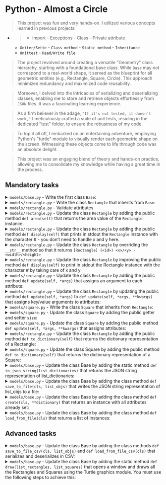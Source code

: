 # Python - Almost a Circle


> This project was fun and very hands-on. I utilized various concepts learned  in previous projects:
 - > - Import - Exceptions - Class - Private attribute
    - `Getter/Sette` - `Class method` - `Static method` - `Inheritance`
    - `Unittest` - `Read/Write file`

> The project revolved around creating a versatile "Geometry" class hierarchy, starting with a foundational base class. While `Base` may not correspond to a real-world shape, it served as the blueprint for all geometric entities (e.g., Rectangle, Square, Circle). This approach minimized redundancy and maximized code reusability.

> Moreover, I delved into the intricacies of serializing and deserializing classes, enabling me to store and retrieve objects effortlessly from `JSON` files. It was a fascinating learning experience.

> As a firm believer in the adage, `"If it's not tested, it doesn't work,"` I meticulously crafted a suite of unit tests, residing in the dedicated "test" folder, to ensure the robustness of my code.

> To top it all off, I embarked on an entertaining adventure, employing Python's "turtle" module to visually render each geometric shape on the screen. Witnessing these objects come to life through code was an absolute delight.

> This project was an engaging blend of theory and hands-on practice, allowing me to consolidate my knowledge while having a great time in the process.


## Mandatory tasks

<details>
  <summary>
    <code>models/base.py</code> - Write the first class <code>Base</code>:
  </summary>
  <ul>
    <li>Create a folder named <code>models</code> with an empty file <code>__init__.py</code> inside - with this file, the folder will become a Python package</li>
    <li>Create a file named <code>models/base.py</code>:</li>
    <ul>
      <li>Class <code>Base</code>:</li>
      <ul>
        <li>Private class attribute <code>__nb_objects = 0</code></li>
        <li>Class constructor: <code>def __init__(self, id=None)</code></li>
        <ul>
          <li>If <code>id</code> is not None, assign the public instance attribute <code>id</code> with this argument value - you can assume <code>id</code> is an integer and you don't need to test its type</li>
          <li>Otherwise, increment <code>__nb_objects</code> and assign the new value to the public instance attribute <code>id</code></li>
        </ul>
        <li>This class will be the "base" of all other classes in this project. The goal of it is to manage the <code>id</code> attribute in all your future classes and to avoid duplicating the same code (by extension, same bugs)</li>
      </ul>
    </ul>
  </ul>
</details>

<details>
  <summary>
    <code>models/rectangle.py</code> - Write the class <code>Rectangle</code> that inherits from <code>Base</code>:
  </summary>
  <ul>
    <li>Class <code>Rectangle</code> inherits from <code>Base</code></li>
    <li>Private instance attributes, each with its own public getter and setter:</li>
    <ul>
      <li><code>__width</code> -> <code>width</code></li>
      <li><code>__height</code> -> <code>height</code></li>
      <li><code>__x</code> -> <code>x</code></li>
      <li><code>__y</code> -> <code>y</code></li>
    </ul>
    <li>Class constructor: <code>def __init__(self, width, height, x=0, y=0, id=None):</code></li>
    <ul>
      <li>Call the super class with <code>id</code> - this super call will use the logic of the <code>__init__</code> of the <code>Base</code> class</li>
      <li>Assign each argument <code>width</code>, <code>height</code>, <code>x</code>, and <code>y</code> to the right attribute</li>
    </ul>
    <li>Why private attributes with getter/setter? Why not directly public attribute?</li>
    <ul>
      <li>Because we want to protect attributes of our class. With a setter, you are able to validate what a developer is trying to assign to a variable. So after, in your class, you can "trust" these attributes.</li>
    </ul>
  </ul>
</details>

<details>
  <summary>
    <code>models/rectangle.py</code> - Validate attributes
  </summary>
  <ul>
    <li>Update the class <code>Rectangle</code> by adding validation of all setter methods and instantiation (id excluded):</li>
    <ul>
      <li>If the input is not an integer, raise the <code>TypeError</code> exception with the message: <code>&lt;name of the attribute&gt; must be an integer.</code> Example: <code>width must be an integer</code></li>
      <li>If <code>width</code> or <code>height</code> is under or equals 0, raise the <code>ValueError</code> exception with the message: <code>&lt;name of the attribute&gt; must be &gt; 0.</code> Example: <code>width must be &gt; 0</code></li>
      <li>If <code>x</code> or <code>y</code> is under 0, raise the <code>ValueError</code> exception with the message: <code>&lt;name of the attribute&gt; must be &gt;= 0.</code> Example: <code>x must be &gt;= 0</code></li>
    </ul>
    <li>Example Usage provided</li>
  </ul>
</details>


<details>
  <summary>
    <code>models/rectangle.py</code> - Update the class <code>Rectangle</code> by adding the public method <code>def area(self)</code> that returns the area value of the <code>Rectangle</code> instance.
  </summary>
</details>

<details>
  <summary>
    <code>models/rectangle.py</code> - Update the class <code>Rectangle</code> by adding the public method <code>def display(self)</code> that prints in stdout the <code>Rectangle</code> instance with the character # - you don’t need to handle x and y here.
  </summary>
</details>

<details>
  <summary>
    <code>models/rectangle.py</code> - Update the class <code>Rectangle</code> by overriding the <code>__str__</code> method so that it returns <code>[Rectangle] (&lt;id&gt;) &lt;x&gt;/&lt;y&gt; - &lt;width&gt;/&lt;height&gt;</code>
  </summary>
</details>

<details>
  <summary>
    <code>models/rectangle.py</code> - Update the class <code>Rectangle</code> by improving the public method <code>def display(self)</code> to print in stdout the Rectangle instance with the character # by taking care of x and y
  </summary>
</details>

<details>
  <summary>
    <code>models/rectangle.py</code> - Update the class <code>Rectangle</code> by adding the public method <code>def update(self, *args)</code> that assigns an argument to each attribute:
  </summary>
  <ul>
    <li>1st argument should be the id attribute</li>
    <li>2nd argument should be the width attribute</li>
    <li>3rd argument should be the height attribute</li>
    <li>4th argument should be the x attribute</li>
    <li>5th argument should be the y attribute</li>
    <li>This type of argument is called a “no-keyword argument” - Argument order is super important.</li>
  </ul>
</details>

<details>
  <summary>
    <code>models/rectangle.py</code> - Update the class <code>Rectangle</code> by updating the public method <code>def update(self, *args)</code> to <code>def update(self, *args, **kwargs)</code> that assigns key/value arguments to attributes:
  </summary>
  <ul>
    <li><code>**kwargs</code> can be thought of as a double pointer to a dictionary: key/value</li>
    <li>As Python doesn’t have pointers, <code>**kwargs</code> is not literally a double pointer – describing it as such is just a way of explaining its behavior in terms you’re already familiar with</li>
    <li><code>**kwargs</code> must be skipped if <code>*args</code> exists and is not empty</li>
    <li>Each key in this dictionary represents an attribute of the instance</li>
    <li>This type of argument is called a “key-worded argument”. Argument order is not important.</li>
  </ul>
</details>

<details>
  <summary>
    <code>models/square.py</code> - Write the class <code>Square</code> that inherits from <code>Rectangle</code>:
  </summary>
  <ul>
    <li>Class <code>Square</code> inherits from <code>Rectangle</code></li>
    <li>Class constructor: <code>def __init__(self, size, x=0, y=0, id=None)</code>:
      <ul>
        <li>Call the super class with <code>id</code>, <code>x</code>, <code>y</code>, <code>width</code>, and <code>height</code> - this super call will use the logic of the <code>__init__</code> of the <code>Rectangle</code> class.</li>
        <li>The <code>width</code> and <code>height</code> must be assigned to the value of <code>size</code></li>
      </ul>
    </li>
    <li>You must not create new attributes for this class, use all attributes of <code>Rectangle</code> - As a reminder: a <code>Square</code> is a <code>Rectangle</code> with the same <code>width</code> and <code>height</code></li>
    <li>All <code>width</code>, <code>height</code>, <code>x</code>, and <code>y</code> validation must inherit from <code>Rectangle</code> - same behavior in case of wrong data</li>
    <li>The overloading <code>__str__</code> method should return <code>[Square] (<id>) <x>/<y> - <size></code> - in our case, <code>width</code> or <code>height</code></li>
    <li>As you know, a <code>Square</code> is a special <code>Rectangle</code>, so it makes sense this class <code>Square</code> inherits from <code>Rectangle</code>. Now you have a <code>Square</code> class that has the same attributes and same methods.</li>
  </ul>
</details>

<details>
  <summary>
    <code>models/square.py</code> - Update the class <code>Square</code> by adding the public getter and setter <code>size</code>:
  </summary>
  <ul>
    <li>The setter should assign (in this order) the <code>width</code> and the <code>height</code> - with the same value</li>
    <li>The setter should have the same value validation as the <code>Rectangle</code> for <code>width</code> and <code>height</code> - No need to change the exception error message (It should be the one from <code>width</code>)</li>
  </ul>
</details>


<details>
  <summary>
    <code>models/square.py</code> - Update the class <code>Square</code> by adding the public method <code>def update(self, *args, **kwargs)</code> that assigns attributes:
  </summary>
  <ul>
    <li><code>*args</code> is the list of arguments - no-keyworded arguments</li>
    <li>1st argument should be the <code>id</code> attribute</li>
    <li>2nd argument should be the <code>size</code> attribute</li>
    <li>3rd argument should be the <code>x</code> attribute</li>
    <li>4th argument should be the <code>y</code> attribute</li>
    <li><code>**kwargs</code> can be thought of as a double pointer to a dictionary: key/value (keyworded arguments)</li>
    <li><code>**kwargs</code> must be skipped if <code>*args</code> exists and is not empty</li>
    <li>Each key in this dictionary represents an attribute to the instance</li>
  </ul>
</details>


<details>
  <summary>
    <code>models/rectangle.py</code> - Update the class <code>Rectangle</code> by adding the public method <code>def to_dictionary(self)</code> that returns the dictionary representation of a Rectangle:
  </summary>
  <ul>
    <li>This dictionary must contain:</li>
    <ul>
      <li>id</li>
      <li>width</li>
      <li>height</li>
      <li>x</li>
      <li>y</li>
    </ul>
  </ul>
</details>

<details>
  <summary>
    <code>models/square.py</code> - Update the class Square by adding the public method <code>def to_dictionary(self)</code> that returns the dictionary representation of a Square:
  </summary>
  <p>This dictionary must contain:</p>
  <ul>
    <li>id</li>
    <li>size</li>
    <li>x</li>
    <li>y</li>
  </ul>
</details>

<details>
  <summary>
    <code>models/base.py</code> - Update the class Base by adding the static method <code>def to_json_string(list_dictionaries)</code> that returns the JSON string representation of list_dictionaries:
  </summary>
  <p>This method should have the following behavior:</p>
  <ul>
    <li>list_dictionaries is a list of dictionaries</li>
    <li>If list_dictionaries is None or empty, return the string: "[]"</li>
    <li>Otherwise, return the JSON string representation of list_dictionaries</li>
  </ul>
</details>

<details>
  <summary>
    <code>models/base.py</code> - Update the class Base by adding the class method <code>def save_to_file(cls, list_objs)</code> that writes the JSON string representation of list_objs to a file:
  </summary>
  <p>This method should have the following behavior:</p>
  <ul>
    <li>list_objs is a list of instances who inherits of Base - example: list of Rectangle or list of Square instances</li>
    <li>If list_objs is None, save an empty list</li>
    <li>The filename must be: &lt;Class name&gt;.json - example: Rectangle.json</li>
    <li>You must use the static method to_json_string (created before)</li>
    <li>You must overwrite the file if it already exists</li>
  </ul>
</details>


<details>
  <summary>
    <code>models/base.py</code> - Update the class Base by adding the class method <code>def create(cls, **dictionary)</code> that returns an instance with all attributes already set:
  </summary>
  <p>This method should have the following behavior:
  <ul>
    <li>dictionary can be thought of as a double pointer to a dictionary.
    <li>To use the update method to assign all attributes, you must create a “dummy” instance before:</li>
    <ul>
      <li>Create a Rectangle or Square instance with “dummy” mandatory attributes (width, height, size, etc.)</li>
      <li>Call the update instance method on this “dummy” instance to apply your real values</li>
    </ul>
    <li>You must use the method def update(self, *args, **kwargs)</li>
    <li>dictionary must be used as **kwargs of the method update</li>
    <li>You are not allowed to use eval</li>
  </ul>
</details>


<details>
  <summary>
    <code>models/base.py</code> - Update the class Base by adding the class method <code>def load_from_file(cls)</code> that returns a list of instances:
  </summary>
  <p>This method should have the following behavior:</p>
  <ul>
    <li>The filename must be: <code>&lt;Class name&gt;.json</code> - example: <code>Rectangle.json</code></li>
    <li>If the file doesn’t exist, return an empty list</li>
    <li>Otherwise, return a list of instances - the type of these instances depends on cls (current class using this method)</li>
    <li>You must use the <code>from_json_string</code> and <code>create</code> methods (implemented previously)</li>
  </ul>
</details>


## Advanced tasks

<details>
  <summary>
    <code>models/base.py</code> - Update the class Base by adding the class methods <code>def save_to_file_csv(cls, list_objs)</code> and <code>def load_from_file_csv(cls)</code> that serializes and deserializes in CSV:
  </summary>
  <p>These methods should have the following behavior:</p>
  <ul>
    <li>The filename must be: <code>&lt;Class name&gt;.csv</code> - example: <code>Rectangle.csv</code></li>
    <li>Has the same behavior as the JSON serialization/deserialization</li>
    <li>Format of the CSV:</li>
    <ul>
      <li>Rectangle: <code>&lt;id&gt;,&lt;width&gt;,&lt;height&gt;,&lt;x&gt;,&lt;y&gt;</code></li>
      <li>Square: <code>&lt;id&gt;,&lt;size&gt;,&lt;x&gt;,&lt;y&gt;</code></li>
    </ul>
  </ul>
</details>

<details>
  <summary>
    <code>models/base.py</code> - Update the class Base by adding the static method <code>def draw(list_rectangles, list_squares)</code> that opens a window and draws all the Rectangles and Squares using the Turtle graphics module. You must use the following steps to achieve this:
  </summary>
  <p>To complete this task, follow these steps:</p>
  <ol>
    <li>Ensure that you have the Turtle graphics module installed. You can install it with the following command: <code>sudo apt-get install python3-tk</code>.</li>
    <li>Create a function <code>draw_shapes</code> that uses the Turtle module to draw the shapes. You can be creative with colors, shapes, etc. (No constraints for color, shape etc… be creative!)</li>
    <li>Iterate through the list of rectangles (<code>list_rectangles</code>) and draw each rectangle using the <code>draw_shapes</code> function.</li>
    <li>Iterate through the list of squares (<code>list_squares</code>) and draw each square using the <code>draw_shapes</code> function.</li>
    <li>Display the drawn shapes in a window.</li>
    <li>Your method <code>draw</code> should be a static method.</li>
  </ol>
</details>

